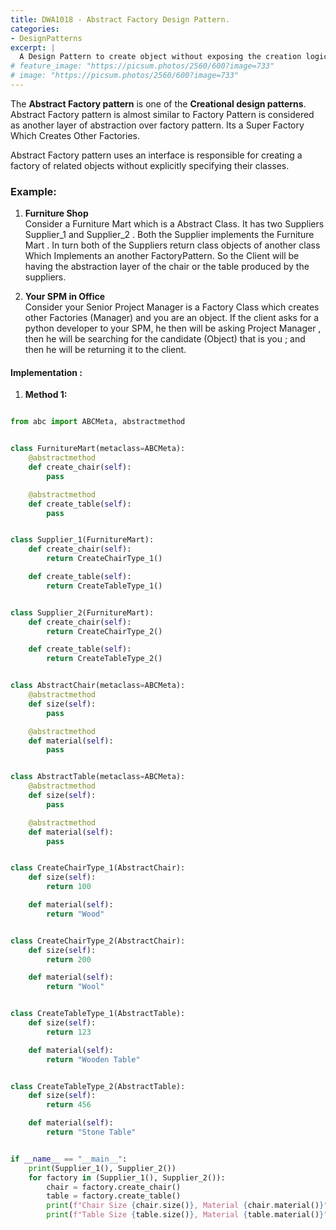 ```yaml
---
title: DWA1018 - Abstract Factory Design Pattern.
categories:
- DesignPatterns
excerpt: |
  A Design Pattern to create object without exposing the creation logic to the client.
# feature_image: "https://picsum.photos/2560/600?image=733"
# image: "https://picsum.photos/2560/600?image=733"
---
```


The <b>Abstract Factory pattern</b> is one of the <b>Creational design patterns</b>. Abstract Factory pattern is almost similar to Factory Pattern is considered as another layer of abstraction over factory pattern. Its a Super Factory Which Creates Other Factories.

Abstract Factory pattern uses an interface is responsible for creating a factory of related objects without explicitly specifying their classes.

### Example:

1.  <b>Furniture Shop</b><br> 
Consider a Furniture Mart which is a Abstract Class. It has two Suppliers Supplier_1 and 
Supplier_2 . Both the Supplier implements the Furniture Mart . In turn both of the Suppliers return class objects of another class Which Implements an another FactoryPattern. 
So the Client will be having the abstraction layer of the chair or the table produced by the suppliers.

2. <b> Your SPM in Office </b><br>
Consider your Senior Project Manager is a Factory Class which creates other Factories (Manager) and you are an object. If the client asks for a python developer to your SPM, he then will be asking Project Manager , then he will be searching for the candidate (Object) that is you ; and then he will be returning it to the client. 



#### Implementation : 

1. <b> Method 1:</b>

```python

from abc import ABCMeta, abstractmethod


class FurnitureMart(metaclass=ABCMeta):
    @abstractmethod
    def create_chair(self):
        pass

    @abstractmethod
    def create_table(self):
        pass


class Supplier_1(FurnitureMart):
    def create_chair(self):
        return CreateChairType_1()

    def create_table(self):
        return CreateTableType_1()


class Supplier_2(FurnitureMart):
    def create_chair(self):
        return CreateChairType_2()

    def create_table(self):
        return CreateTableType_2()


class AbstractChair(metaclass=ABCMeta):
    @abstractmethod
    def size(self):
        pass

    @abstractmethod
    def material(self):
        pass


class AbstractTable(metaclass=ABCMeta):
    @abstractmethod
    def size(self):
        pass

    @abstractmethod
    def material(self):
        pass


class CreateChairType_1(AbstractChair):
    def size(self):
        return 100

    def material(self):
        return "Wood"


class CreateChairType_2(AbstractChair):
    def size(self):
        return 200

    def material(self):
        return "Wool"


class CreateTableType_1(AbstractTable):
    def size(self):
        return 123

    def material(self):
        return "Wooden Table"


class CreateTableType_2(AbstractTable):
    def size(self):
        return 456

    def material(self):
        return "Stone Table"


if __name__ == "__main__":
    print(Supplier_1(), Supplier_2())
    for factory in (Supplier_1(), Supplier_2()):
        chair = factory.create_chair()
        table = factory.create_table()
        print(f"Chair Size {chair.size()}, Material {chair.material()}")
        print(f"Table Size {table.size()}, Material {table.material()}")


```
